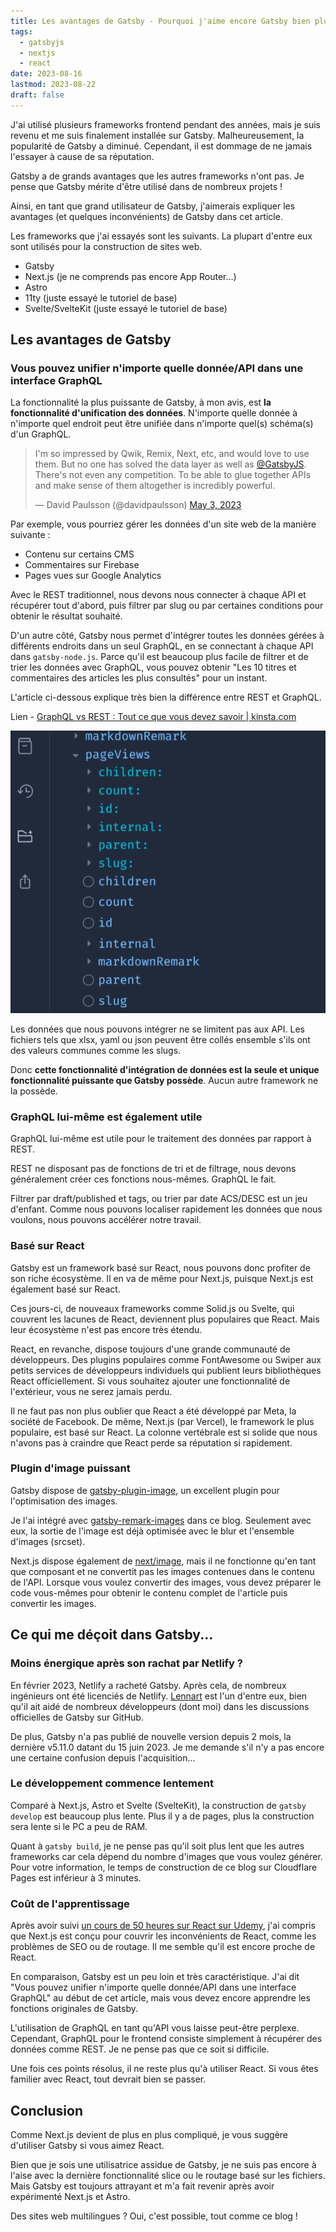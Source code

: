 ```yaml
---
title: Les avantages de Gatsby - Pourquoi j'aime encore Gatsby bien plus que d'autres frameworks
tags:
  - gatsbyjs
  - nextjs
  - react
date: 2023-08-16
lastmod: 2023-08-22
draft: false
---
```


J'ai utilisé plusieurs frameworks frontend pendant des années, mais je suis revenu et me suis finalement installée sur Gatsby. Malheureusement, la popularité de Gatsby a diminué. Cependant, il est dommage de ne jamais l'essayer à cause de sa réputation.

Gatsby a de grands avantages que les autres frameworks n'ont pas. Je pense que Gatsby mérite d'être utilisé dans de nombreux projets !

Ainsi, en tant que grand utilisateur de Gatsby, j'aimerais expliquer les avantages (et quelques inconvénients) de Gatsby dans cet article.

Les frameworks que j'ai essayés sont les suivants. La plupart d'entre eux sont utilisés pour la construction de sites web.

- Gatsby
- Next.js (je ne comprends pas encore App Router...)
- Astro
- 11ty (juste essayé le tutoriel de base)
- Svelte/SvelteKit (juste essayé le tutoriel de base)

## Les avantages de Gatsby

### Vous pouvez unifier n'importe quelle donnée/API dans une interface GraphQL

La fonctionnalité la plus puissante de Gatsby, à mon avis, est **la fonctionnalité d'unification des données**. N'importe quelle donnée à n'importe quel endroit peut être unifiée dans n'importe quel(s) schéma(s) d'un GraphQL.

<blockquote class="twitter-tweet" data-theme="dark"><p lang="fr" dir="ltr">I&#39;m so impressed by Qwik, Remix, Next, etc, and would love to use them. But no one has solved the data layer as well as <a href="https://twitter.com/GatsbyJS?ref_src=twsrc%5Etfw">@GatsbyJS</a>. There&#39;s not even any competition. To be able to glue together APIs and make sense of them altogether is incredibly powerful.</p>&mdash; David Paulsson (@davidpaulsson) <a href="https://twitter.com/davidpaulsson/status/1653797711810797569?ref_src=twsrc%5Etfw">May 3, 2023</a></blockquote>

Par exemple, vous pourriez gérer les données d'un site web de la manière suivante :

- Contenu sur certains CMS
- Commentaires sur Firebase
- Pages vues sur Google Analytics

Avec le REST traditionnel, nous devons nous connecter à chaque API et récupérer tout d'abord, puis filtrer par slug ou par certaines conditions pour obtenir le résultat souhaité.

D'un autre côté, Gatsby nous permet d'intégrer toutes les données gérées à différents endroits dans un seul GraphQL, en se connectant à chaque API dans `gatsby-node.js`. Parce qu'il est beaucoup plus facile de filtrer et de trier les données avec GraphQL, vous pouvez obtenir "Les 10 titres et commentaires des articles les plus consultés" pour un instant.

L'article ci-dessous explique très bien la différence entre REST et GraphQL.

Lien - [GraphQL vs REST : Tout ce que vous devez savoir | kinsta.com](https://kinsta.com/fr/blog/graphql-vs-rest/)

![GraphQL de Gatsby](../../../images/gatsby-graphql01.png "Exemple : Créer un schéma pageViews et y coller des données Markdown.")

Les données que nous pouvons intégrer ne se limitent pas aux API. Les fichiers tels que xlsx, yaml ou json peuvent être collés ensemble s'ils ont des valeurs communes comme les slugs.

Donc **cette fonctionnalité d'intégration de données est la seule et unique fonctionnalité puissante que Gatsby possède**. Aucun autre framework ne la possède.

### GraphQL lui-même est également utile

GraphQL lui-même est utile pour le traitement des données par rapport à REST.

REST ne disposant pas de fonctions de tri et de filtrage, nous devons généralement créer ces fonctions nous-mêmes. GraphQL le fait.

Filtrer par draft/published et tags, ou trier par date ACS/DESC est un jeu d'enfant. Comme nous pouvons localiser rapidement les données que nous voulons, nous pouvons accélérer notre travail.

### Basé sur React

Gatsby est un framework basé sur React, nous pouvons donc profiter de son riche écosystème. Il en va de même pour Next.js, puisque Next.js est également basé sur React.

Ces jours-ci, de nouveaux frameworks comme Solid.js ou Svelte, qui couvrent les lacunes de React, deviennent plus populaires que React. Mais leur écosystème n'est pas encore très étendu.

React, en revanche, dispose toujours d'une grande communauté de développeurs. Des plugins populaires comme FontAwesome ou Swiper aux petits services de développeurs individuels qui publient leurs bibliothèques React officiellement. Si vous souhaitez ajouter une fonctionnalité de l'extérieur, vous ne serez jamais perdu.

Il ne faut pas non plus oublier que React a été développé par Meta, la société de Facebook. De même, Next.js (par Vercel), le framework le plus populaire, est basé sur React. La colonne vertébrale est si solide que nous n'avons pas à craindre que React perde sa réputation si rapidement.

### Plugin d'image puissant

Gatsby dispose de [gatsby-plugin-image](https://www.gatsbyjs.com/plugins/gatsby-plugin-image/), un excellent plugin pour l'optimisation des images.

Je l'ai intégré avec [gatsby-remark-images](https://www.gatsbyjs.com/plugins/gatsby-remark-images/) dans ce blog. Seulement avec eux, la sortie de l'image est déjà optimisée avec le blur et l'ensemble d'images (srcset).

Next.js dispose également de [next/image](https://nextjs.org/docs/pages/api-reference/components/image), mais il ne fonctionne qu'en tant que composant et ne convertit pas les images contenues dans le contenu de l'API. Lorsque vous voulez convertir des images, vous devez préparer le code vous-mêmes pour obtenir le contenu complet de l'article puis convertir les images.

## Ce qui me déçoit dans Gatsby...

### Moins énergique après son rachat par Netlify ?

En février 2023, Netlify a racheté Gatsby. Après cela, de nombreux ingénieurs ont été licenciés de Netlify. [Lennart](https://twitter.com/lekoarts_de) est l'un d'entre eux, bien qu'il ait aidé de nombreux développeurs (dont moi) dans les discussions officielles de Gatsby sur GitHub.

De plus, Gatsby n'a pas publié de nouvelle version depuis 2 mois, la dernière v5.11.0 datant du 15 juin 2023. Je me demande s'il n'y a pas encore une certaine confusion depuis l'acquisition...

### Le développement commence lentement

Comparé à Next.js, Astro et Svelte (SvelteKit), la construction de `gatsby develop` est beaucoup plus lente. Plus il y a de pages, plus la construction sera lente si le PC a peu de RAM.

Quant à `gatsby build`, je ne pense pas qu'il soit plus lent que les autres frameworks car cela dépend du nombre d'images que vous voulez générer. Pour votre information, le temps de construction de ce blog sur Cloudflare Pages est inférieur à 3 minutes.

### Coût de l'apprentissage

Après avoir suivi [un cours de 50 heures sur React sur Udemy](https://www.udemy.com/course/react-the-complete-guide-incl-redux/), j'ai compris que Next.js est conçu pour couvrir les inconvénients de React, comme les problèmes de SEO ou de routage. Il me semble qu'il est encore proche de React.

En comparaison, Gatsby est un peu loin et très caractéristique. J'ai dit "Vous pouvez unifier n'importe quelle donnée/API dans une interface GraphQL" au début de cet article, mais vous devez encore apprendre les fonctions originales de Gatsby.

L'utilisation de GraphQL en tant qu'API vous laisse peut-être perplexe. Cependant, GraphQL pour le frontend consiste simplement à récupérer des données comme REST. Je ne pense pas que ce soit si difficile.

Une fois ces points résolus, il ne reste plus qu'à utiliser React. Si vous êtes familier avec React, tout devrait bien se passer.

## Conclusion

Comme Next.js devient de plus en plus compliqué, je vous suggère d'utiliser Gatsby si vous aimez React.

Bien que je sois une utilisatrice assidue de Gatsby, je ne suis pas encore à l'aise avec la dernière fonctionnalité slice ou le routage basé sur les fichiers. Mais Gatsby est toujours attrayant et m'a fait revenir après avoir expérimenté Next.js et Astro.

Des sites web multilingues ? Oui, c'est possible, tout comme ce blog !